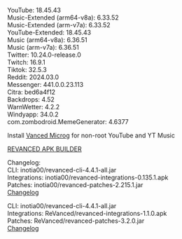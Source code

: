 YouTube: 18.45.43  
Music-Extended (arm64-v8a): 6.33.52  
Music-Extended (arm-v7a): 6.33.52  
YouTube-Extended: 18.45.43  
Music (arm64-v8a): 6.36.51  
Music (arm-v7a): 6.36.51  
Twitter: 10.24.0-release.0  
Twitch: 16.9.1  
Tiktok: 32.5.3  
Reddit: 2024.03.0  
Messenger: 441.0.0.23.113  
Citra: bed6a4f12  
Backdrops: 4.52  
WarnWetter: 4.2.2  
Windyapp: 34.0.2  
com.zombodroid.MemeGenerator: 4.6377  

Install [Vanced Microg](https://github.com/TeamVanced/VancedMicroG/releases) for non-root YouTube and YT Music  

[REVANCED APK BUILDER](https://github.com/alsyundawy/revanced-apk-builder/)  

Changelog:  
CLI: inotia00/revanced-cli-4.4.1-all.jar  
Integrations: inotia00/revanced-integrations-0.135.1.apk  
Patches: inotia00/revanced-patches-2.215.1.jar  
[Changelog](https://github.com/inotia00/revanced-patches/releases/tag/v2.215.1)

CLI: inotia00/revanced-cli-4.4.1-all.jar  
Integrations: ReVanced/revanced-integrations-1.1.0.apk  
Patches: ReVanced/revanced-patches-3.2.0.jar  
[Changelog](https://github.com/ReVanced/revanced-patches/releases/tag/v3.2.0)  

